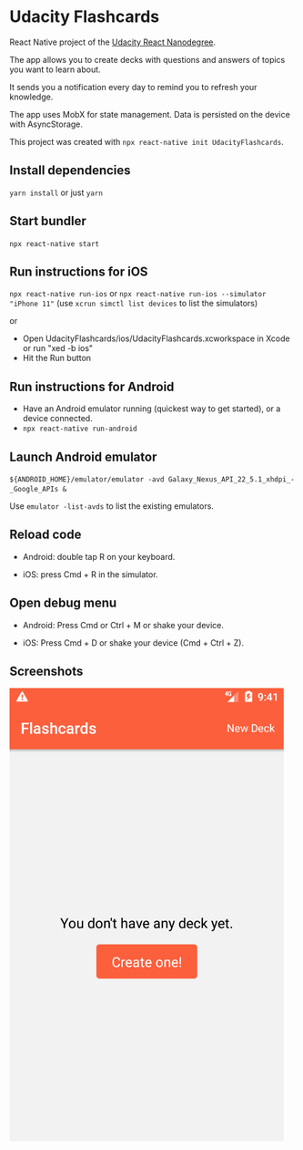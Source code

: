 # Udacity Flashcards

React Native project of the [Udacity React Nanodegree](https://www.udacity.com/course/react-nanodegree--nd019).

The app allows you to create decks with questions and answers of topics you want to learn about.

It sends you a notification every day to remind you to refresh your knowledge.

The app uses MobX for state management. Data is persisted on the device with AsyncStorage.

This project was created with `npx react-native init UdacityFlashcards`.

## Install dependencies

`yarn install` or just `yarn`

## Start bundler

`npx react-native start`

## Run instructions for iOS

`npx react-native run-ios` or `npx react-native run-ios --simulator "iPhone 11"` (use `xcrun simctl list devices` to list the simulators)

or
- Open UdacityFlashcards/ios/UdacityFlashcards.xcworkspace in Xcode or run "xed -b ios"
- Hit the Run button

## Run instructions for Android

- Have an Android emulator running (quickest way to get started), or a device connected.
- `npx react-native run-android`

## Launch Android emulator

`${ANDROID_HOME}/emulator/emulator -avd Galaxy_Nexus_API_22_5.1_xhdpi_-_Google_APIs &`

Use `emulator -list-avds` to list the existing emulators.

## Reload code

- Android: double tap R on your keyboard.

- iOS: press Cmd + R in the simulator.

## Open debug menu

- Android: Press Cmd or Ctrl + M or shake your device.

- iOS: Press Cmd + D or shake your device (Cmd + Ctrl + Z).

## Screenshots

<img src="app-demo.gif" alt="App screenshots">
